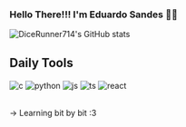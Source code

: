 
### Hello There!!! I'm Eduardo Sandes 🖖🏼

![DiceRunner714's GitHub stats](https://github-readme-stats.vercel.app/api?username=dicerunner714&show_icons=true&theme=tokyonight)

## Daily Tools

<div style="display: inline_block">
  <img align="center" alt="c" src=https://img.shields.io/badge/C-00599C?style=for-the-badge&logo=c&logoColor=white />
  <img align="center" alt="python" src=https://img.shields.io/badge/Python-3776AB?style=for-the-badge&logo=python&logoColor=white />
  <img align="center" alt="js" src="https://img.shields.io/badge/JavaScript-F7DF1E?style=for-the-badge&logo=javascript&logoColor=black" />
  <img align="center" alt="ts" src="https://img.shields.io/badge/TypeScript-007ACC?style=for-the-badge&logo=typescript&logoColor=white" />
  <img align="center" alt="react" src="https://img.shields.io/badge/React-20232A?style=for-the-badge&logo=react&logoColor=61DAFB" />
</div><br/>

-> Learning bit by bit :3
